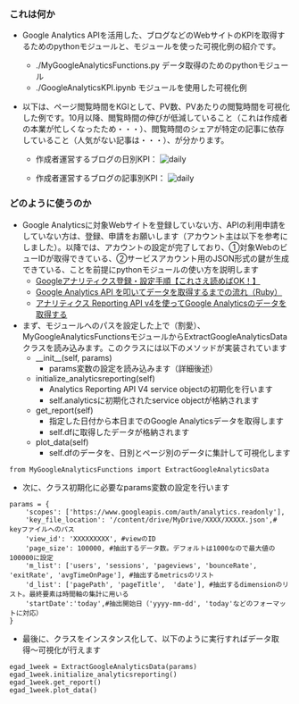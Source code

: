 ### これは何か
- Google Analytics APIを活用した、ブログなどのWebサイトのKPIを取得するためのpythonモジュールと、モジュールを使った可視化例の紹介です。
	- ./MyGoogleAnalyticsFunctions.py データ取得のためのpythonモジュール
	- ./GoogleAnalyticsKPI.ipynb モジュールを使用した可視化例
- 以下は、ページ閲覧時間をKGIとして、PV数、PVあたりの閲覧時間を可視化した例です。10月以降、閲覧時間の伸びが低減していること（これは作成者の本業が忙しくなったため・・・）、閲覧時間のシェアが特定の記事に依存していること（人気がない記事は・・・）、が分かります。

	- 作成者運営するブログの日別KPI：
![daily](http://drive.google.com/uc?export=view&id=1WJ9FAHDOrXFmUhUJAJFBd1PDExLa33G0)

	- 作成者運営するブログの記事別KPI：
![daily](http://drive.google.com/uc?export=view&id=1btghJTt5eB5nKRtTNi230uuvb66ecqQy)

### どのように使うのか
- Google Analyticsに対象Webサイトを登録していない方、APIの利用申請をしていない方は、登録、申請をお願いします（アカウント主は以下を参考にしました）。以降では、アカウントの設定が完了しており、①対象WebのビューIDが取得できている、②サービスアカウント用のJSON形式の鍵が生成できている、ことを前提にpythonモジュールの使い方を説明します
	- [Googleアナリティクス登録・設定手順【これさえ読めばOK！】](https://wacul-ai.com/blog/access-analysis/google-analytics-setting/ga-register/)
	- [Google Analytics API を叩いてデータを取得するまでの流れ（Ruby）](https://qiita.com/ryota-sasabe/items/a5efd2aac244cfcce5c7)	
	- [アナリティクス Reporting API v4を使ってGoogle Analyticsのデータを取得する](https://dev.classmethod.jp/articles/ga-api-v4/)
- まず、モジュールへのパスを設定した上で（割愛）、MyGoogleAnalyticsFunctionsモジュールからExtractGoogleAnalyticsDataクラスを読み込みます。このクラスには以下のメソッドが実装されています
	- \_\_init\_\_(self, params)
		- params変数の設定を読み込みます（詳細後述）
	- initialize_analyticsreporting(self)
		- Analytics Reporting API V4 service objectの初期化を行います
		- self.analyticsに初期化されたservice objectが格納されます
	- get_report(self)
		- 指定した日付から本日までのGoogle Analyticsデータを取得します
		- self.dfに取得したデータが格納されます
	- plot_data(self)
		- self.dfのデータを、日別とページ別のデータに集計して可視化します
```python:import
from MyGoogleAnalyticsFunctions import ExtractGoogleAnalyticsData
```
- 次に、クラス初期化に必要なparams変数の設定を行います
```python:params
params = {
    'scopes': ['https://www.googleapis.com/auth/analytics.readonly'],
    'key_file_location': '/content/drive/MyDrive/XXXX/XXXXX.json',# keyファイルへのパス
    'view_id': 'XXXXXXXXX', #viewのID
    'page_size': 100000, #抽出するデータ数。デフォルトは1000なので最大値の100000に設定
    'm_list': ['users', 'sessions', 'pageviews', 'bounceRate', 'exitRate', 'avgTimeOnPage'], #抽出するmetricsのリスト
    'd_list': ['pagePath', 'pageTitle',  'date'], #抽出するdimensionのリスト。最終要素は時間軸の集計に用いる
    'startDate':'today',#抽出開始日（'yyyy-mm-dd', 'today'などのフォーマットに対応）
}
```
- 最後に、クラスをインスタンス化して、以下のように実行すればデータ取得〜可視化が行えます

```python:do
egad_1week = ExtractGoogleAnalyticsData(params)
egad_1week.initialize_analyticsreporting()
egad_1week.get_report()
egad_1week.plot_data()
```
<!--stackedit_data:
eyJoaXN0b3J5IjpbLTI2MzM2MTM0LC01MjQ0ODczMTQsMTI5Nj
kwMzQ3NiwtODgxOTQ4NDY5LDE3MTU2ODA0OTEsLTE0ODk4NTI2
NzYsNzMwOTk4MTE2XX0=
-->